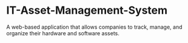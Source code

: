 # IT-Asset-Management-System
A web-based application that allows companies to track, manage, and organize their hardware and software assets.
